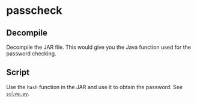# passcheck

## Decompile

Decompile the JAR file. This would give you the Java function used for the
password checking.

## Script

Use the `hash` function in the JAR and use it to obtain the password. See
[`solve.py`](./solve.py).
